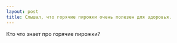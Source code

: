 ```yaml
---
layout: post 
title: Слышал, что горячие пирожки очень полезен для здоровья. 
--- 
```

Кто что знает про горячие пирожки?